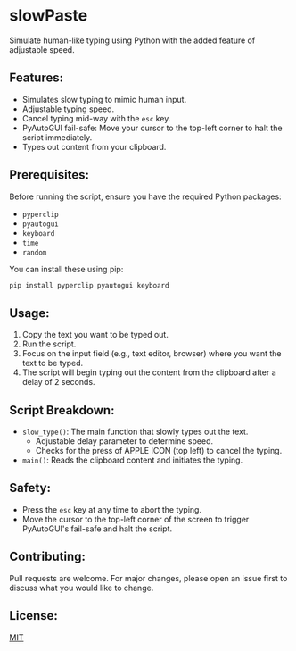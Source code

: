 # slowPaste

Simulate human-like typing using Python with the added feature of adjustable speed.

## Features:
- Simulates slow typing to mimic human input.
- Adjustable typing speed.
- Cancel typing mid-way with the `esc` key.
- PyAutoGUI fail-safe: Move your cursor to the top-left corner to halt the script immediately.
- Types out content from your clipboard.

## Prerequisites:

Before running the script, ensure you have the required Python packages:

- `pyperclip`
- `pyautogui`
- `keyboard`
- `time`
- `random`

You can install these using pip:

```bash
pip install pyperclip pyautogui keyboard
```

## Usage:

1. Copy the text you want to be typed out.
2. Run the script.
3. Focus on the input field (e.g., text editor, browser) where you want the text to be typed.
4. The script will begin typing out the content from the clipboard after a delay of 2 seconds.

## Script Breakdown:

- `slow_type()`: The main function that slowly types out the text.
  - Adjustable delay parameter to determine speed.
  - Checks for the press of APPLE ICON (top left) to cancel the typing.
- `main()`: Reads the clipboard content and initiates the typing.

## Safety:

- Press the `esc` key at any time to abort the typing.
- Move the cursor to the top-left corner of the screen to trigger PyAutoGUI's fail-safe and halt the script.

## Contributing:

Pull requests are welcome. For major changes, please open an issue first to discuss what you would like to change.

## License:

[MIT](https://choosealicense.com/licenses/mit/)
```
